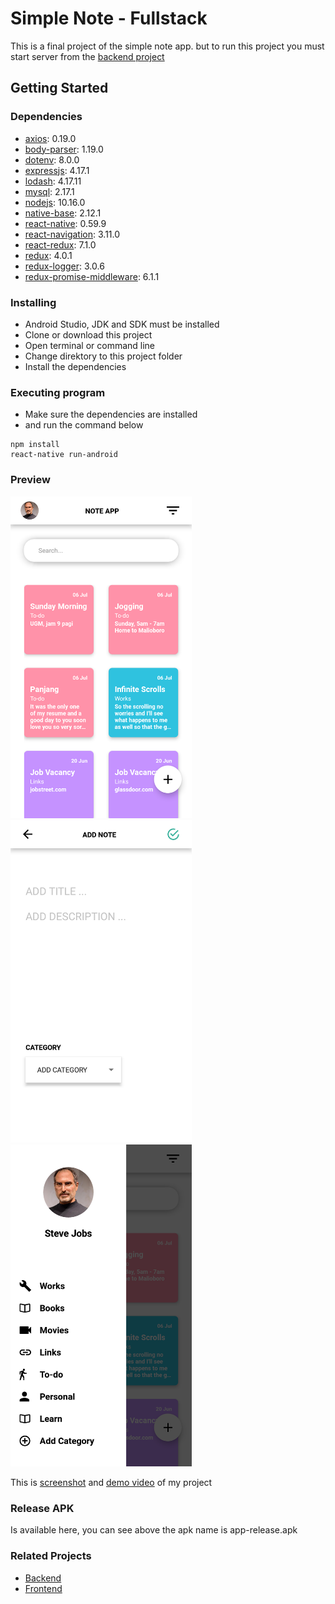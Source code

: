# Simple Note - Fullstack

This is a final project of the simple note app. but to run this project you must start server from the [backend project](https://github.com/fdlnfjrrmdni/simple-note-backend)

## Getting Started

### Dependencies

* [axios](https://github.com/axios/axios): 0.19.0
* [body-parser](https://www.npmjs.com/package/body-parser): 1.19.0
* [dotenv](https://www.npmjs.com/package/dotenv): 8.0.0
* [expressjs](https://expressjs.com/): 4.17.1
* [lodash](https://lodash.com/): 4.17.11
* [mysql](https://www.mysql.com/): 2.17.1
* [nodejs](https://nodejs.org/): 10.16.0 
* [native-base](https://nativebase.io/): 2.12.1
* [react-native](https://facebook.github.io/react-native/): 0.59.9
* [react-navigation](https://reactnavigation.org/): 3.11.0
* [react-redux](https://react-redux.js.org/): 7.1.0
* [redux](https://redux.js.org/): 4.0.1
* [redux-logger](https://www.npmjs.com/package/redux-logger/): 3.0.6
* [redux-promise-middleware](https://www.npmjs.com/package/redux-promise-middleware/): 6.1.1

### Installing

* Android Studio, JDK and SDK must be installed
* Clone or download this project 
* Open terminal or command line
* Change direktory to this project folder
* Install the dependencies

### Executing program

* Make sure the dependencies are installed
* and run the command below
```
npm install
react-native run-android
```
### Preview
<div>
  <img src="https://raw.githubusercontent.com/fdlnfjrrmdni/simple-note-fullstack/master/src/Assets/Screenshots/Screenshot_2019-07-07-22-20-03-383_com.noteapp.png" width="290">
  <img src="https://raw.githubusercontent.com/fdlnfjrrmdni/simple-note-fullstack/master/src/Assets/Screenshots/Screenshot_2019-07-07-22-20-39-195_com.noteapp.png" width="290">
  <img src="https://raw.githubusercontent.com/fdlnfjrrmdni/simple-note-fullstack/master/src/Assets/Screenshots/Screenshot_2019-07-07-22-20-21-833_com.noteapp.png" width="290">
</div>

This is [screenshot](https://github.com/fdlnfjrrmdni/simple-note-fullstack/tree/master/src/Assets/Screenshots) and [demo video](https://www.instagram.com/tv/BzoqXOflk6m/?utm_source=ig_web_options_share_sheet) of my project

### Release APK

Is available here, you can see above the apk name is app-release.apk

### Related Projects

* [Backend](https://github.com/fdlnfjrrmdni/simple-note-frontend)
* [Frontend](https://github.com/fdlnfjrrmdni/simple-note-backend)


